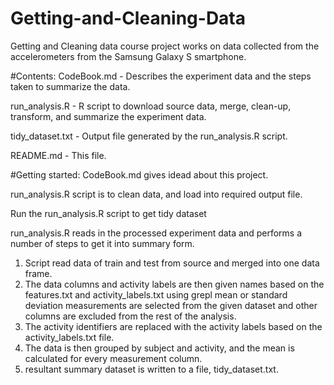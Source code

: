 # Getting-and-Cleaning-Data
Getting and Cleaning data course project works on data collected from the accelerometers from the Samsung Galaxy S smartphone.

#Contents:
CodeBook.md - Describes the experiment data and the steps taken to summarize the data. 

run_analysis.R - R script to download source data, merge, clean-up, transform, and summarize the experiment data. 

tidy_dataset.txt - Output file generated by the run_analysis.R script. 

README.md - This file.

#Getting started:
CodeBook.md gives idead about this project.

run_analysis.R script is to clean data, and load into required output file.

Run the run_analysis.R script to get tidy dataset

run_analysis.R reads in the processed experiment data and performs a number of steps to get it into summary form.
1. Script read data of train and test from source and merged into one data frame. 
2. The data columns and activity labels are then given names based on the features.txt and activity_labels.txt using grepl mean or standard deviation measurements are selected from the given dataset and other columns are excluded from the rest of the analysis. 
3. The activity identifiers are replaced with the activity labels based on the activity_labels.txt file. 
4. The data is then grouped by subject and activity, and the mean is calculated for every measurement column. 
5. resultant summary dataset is written to a file, tidy_dataset.txt.
